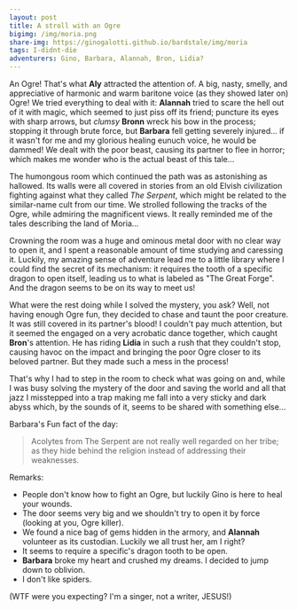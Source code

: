 ```yaml
---
layout: post
title: A stroll with an Ogre
bigimg: /img/moria.png
share-img: https://ginogalotti.github.io/bardstale/img/moria
tags: I-didnt-die
adventurers: Gino, Barbara, Alannah, Bron, Lidia?
---
```


An Ogre! That's what **Aly** attracted the attention of. A big, nasty, smelly, and appreciative of harmonic and warm baritone voice (as they showed later on) Ogre! We tried everything to deal with it: **Alannah** tried to scare the hell out of it with magic, which seemed to just piss off its friend; puncture its eyes with sharp arrows, but *clumsy* **Bronn** wreck his bow in the process; stopping it through brute force, but **Barbara** fell getting severely injured... if it wasn't for me and my glorious healing eunuch voice, he would be dammed! We dealt with the poor beast, causing its partner to flee in horror; which makes me wonder who is the actual beast of this tale...

The humongous room which continued the path was as astonishing as hallowed. Its walls were all covered in stories from an old Elvish civilization fighting against what they called *The Serpent*, which might be related to the similar-name cult from our time. We strolled following the tracks of the Ogre, while admiring the magnificent views. It really reminded me of the tales describing the land of Moria...

Crowning the room was a huge and ominous metal door with no clear way to open it, and I spent a reasonable amount of time studying and caressing it. Luckily, my amazing sense of adventure lead me to a little library where I could find the secret of its mechanism: it requires the tooth of a specific dragon to open itself, leading us to what is labeled as "The Great Forge". And the dragon seems to be on its way to meet us!

What were the rest doing while I solved the mystery, you ask? Well, not having enough Ogre fun, they decided to chase and taunt the poor creature. It was still covered in its partner's blood! I couldn't pay much attention, but it seemed the engaged on a very acrobatic dance together, which caught **Bron**'s attention. He has riding **Lidia** in such a rush that they couldn't stop, causing havoc on the impact and bringing the poor Ogre closer to its beloved partner. But they made such a mess in the process!

That's why I had to step in the room to check what was going on and, while I was busy solving the mystery of the door and saving the world and all that jazz I misstepped into a trap making me fall into a very sticky and dark abyss which, by the sounds of it, seems to be shared with something else...

Barbara's Fun fact of the day:
> Acolytes from The Serpent are not really well regarded on her tribe; as they hide behind the religion instead of addressing their weaknesses. 

Remarks:

* People don't know how to fight an Ogre, but luckily Gino is here to heal your wounds. 
* The door seems very big and we shouldn't try to open it by force (looking at you, Ogre killer).
* We found a nice bag of gems hidden in the armory, and **Alannah** volunteer as its custodian. Luckily we all trust her, am I right?
* It seems to require a specific's dragon tooth to be open.
* **Barbara** broke my heart and crushed my dreams. I decided to jump down to oblivion. 
* I don't like spiders.

(WTF were you expecting? I'm a singer, not a writer, JESUS!)
